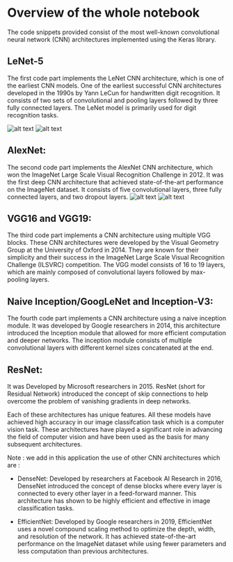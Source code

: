 # Overview of the whole notebook

The code snippets provided consist of the most well-known convolutional neural network (CNN) architectures implemented using the Keras library.

## LeNet-5

The first code part implements the LeNet CNN architecture, which is one of the earliest CNN models. 
One of the earliest successful CNN architectures developed in the 1990s by Yann LeCun for handwritten digit recognition. 
It consists of two sets of convolutional and pooling layers followed by three fully connected layers. 
The LeNet model is primarily used for digit recognition tasks.

![alt text](https://raw.githubusercontent.com/MariemAmmar/The_most_well-known_CNN_Architectures_with_applying-image-classification/main/LeNet-5%20Architecture.PNG)
![alt text](https://raw.githubusercontent.com/MariemAmmar/The_most_well-known_CNN_Architectures_with_applying-image-classification/main/LeNet-5%20Architecture%202.PNG)


## AlexNet: 
    
The second code part implements the AlexNet CNN architecture, which won the ImageNet Large Scale Visual Recognition Challenge in 2012.
It was the first deep CNN architecture that achieved state-of-the-art performance on the ImageNet dataset. 
It consists of five convolutional layers, three fully connected layers, and two dropout layers.
![alt text](https://raw.githubusercontent.com/MariemAmmar/The_most_well-known_CNN_Architectures_with_applying-image-classification/main/AlexNet%20Architecture%202.PNG)
![alt text](https://raw.githubusercontent.com/MariemAmmar/The_most_well-known_CNN_Architectures_with_applying-image-classification/main/AlexNet%20Architecture.PNG)


## VGG16 and VGG19: 
    
The third code part implements a CNN architecture using multiple VGG blocks. These CNN architectures were developed by the Visual Geometry Group at the University of Oxford in 2014. They are known for their simplicity and their success in the ImageNet Large Scale Visual Recognition Challenge (ILSVRC) competition.
 The VGG model consists of 16 to 19 layers, which are mainly composed of convolutional layers followed by max-pooling layers.

## Naive Inception/GoogLeNet and Inception-V3: 

The fourth code part implements a CNN architecture using a naive inception module.
It was developed by Google researchers in 2014, this architecture introduced the Inception module that allowed for more efficient computation and deeper networks. 
The inception module consists of multiple convolutional layers with different kernel sizes concatenated at the end.

## ResNet: 

It was Developed by Microsoft researchers in 2015. 
ResNet (short for Residual Network) introduced the concept of skip connections to help overcome the problem of vanishing gradients in deep networks.
 
    
Each of these architectures has unique features. All these models have achieved high accuracy in our image classifcation task which is a computer vision task.
These architectures have played a significant role in advancing the field of computer vision and have been used as the basis for many subsequent architectures.

Note : we add in this application the use of other CNN architectures which are : 
        
* DenseNet: Developed by researchers at Facebook AI Research in 2016, DenseNet introduced the concept of dense blocks where every layer is connected to every other layer in a feed-forward manner. This architecture has shown to be highly efficient and effective in image classification tasks.

* EfficientNet: Developed by Google researchers in 2019, EfficientNet uses a novel compound scaling method to optimize the depth, width, and resolution of the network. It has achieved state-of-the-art performance on the ImageNet dataset while using fewer parameters and less computation than previous architectures.


 

